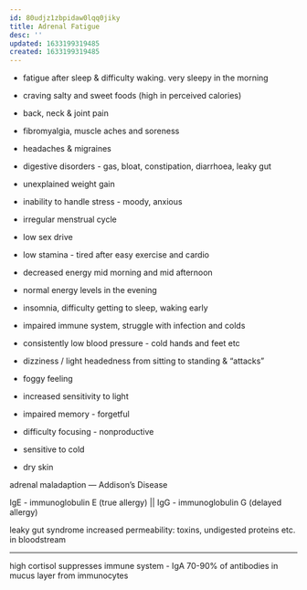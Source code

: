 ```yaml
---
id: 80udjz1zbpidaw0lqq0jiky
title: Adrenal Fatigue
desc: ''
updated: 1633199319485
created: 1633199319485
---
```


* fatigue after sleep & difficulty waking. very sleepy in the morning

* craving salty and sweet foods (high in perceived calories)
* back, neck & joint pain
* fibromyalgia, muscle aches and soreness
* headaches & migraines
* digestive disorders - gas, bloat, constipation, diarrhoea, leaky gut
* unexplained weight gain
* inability to handle stress - moody, anxious
* irregular menstrual cycle
* low sex drive
* low stamina - tired after easy exercise and cardio
* decreased energy mid morning and mid afternoon
* normal energy levels in the evening
* insomnia, difficulty getting to sleep, waking early
* impaired immune system, struggle with infection and colds
* consistently low blood pressure - cold hands and feet etc
* dizziness / light headedness from sitting to standing & “attacks”
* foggy feeling
* increased sensitivity to light
* impaired memory - forgetful
* difficulty focusing - nonproductive
* sensitive to cold
* dry skin

adrenal maladaption — Addison’s Disease

IgE - immunoglobulin E (true allergy) || IgG - immunoglobulin G (delayed allergy)

leaky gut syndrome
increased permeability: toxins, undigested proteins etc. in bloodstream

* * *

high cortisol suppresses immune system - IgA 70-90% of antibodies in mucus layer from immunocytes
